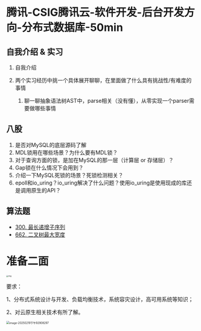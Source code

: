 # 腾讯-CSIG腾讯云-软件开发-后台开发方向-分布式数据库-50min

## 自我介绍 & 实习

1. 自我介绍

2. 两个实习经历中挑一个具体展开聊聊，在里面做了什么具有挑战性/有难度的事情

   1. 聊一聊抽象语法树AST中，parse相关（没有懂），从零实现一个parser需要做哪些事情


## 八股

1. 是否对MySQL的底层源码了解
2. MDL锁用在哪些场景？为什么要有MDL锁？
3. 对于查询方面的锁，是加在MySQL的那一层（计算层 or 存储层）？
4. Gap锁在什么情况下会用到？
5. 介绍一下MySQL死锁的场景？死锁检测相关？
6. epoll和io_uring？io_uring解决了什么问题？使用io_uring是使用现成的库还是调用原生的API？



## 算法题

- [300. 最长递增子序列](https://leetcode.cn/problems/longest-increasing-subsequence/)
- [662. 二叉树最大宽度](https://leetcode.cn/problems/maximum-width-of-binary-tree/)





# 准备二面

<img src="https://uploadfiles.nowcoder.com/images/20250219/67490822_1739956977072/BBA89BF2014F6D3BC27A631CAE84B271" alt="img" style="zoom: 33%;" />

要求：

1、分布式系统设计与开发、负载均衡技术，系统容灾设计，高可用系统等知识；

2、对云原生相关技术有所了解。

<img src="https://typora-dusong.oss-cn-chengdu.aliyuncs.com/image-20250219%E4%B8%8B%E5%8D%8892908297.png" alt="image-20250219下午92908297" style="zoom:50%;" />